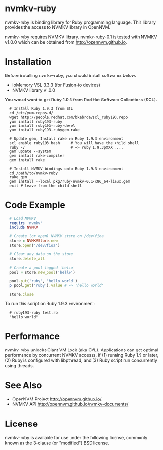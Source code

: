 # nvmkv-ruby

nvmkv-ruby is binding library for Ruby programming language.
This library provides the access to NVMKV library in OpenNVM.

nvmkv-ruby requires NVMKV library. nvmkv-ruby-0.1 is tested with NVMKV v1.0.0
which can be obtained from http://opennvm.github.io.

# Installation

Before installing nvmkv-ruby, you should install softwares below.

- ioMemory VSL 3.3.3 (for Fusion-io devices)
- NVMKV library v1.0.0

You would want to get Ruby 1.9.3 from Red Hat Software Collections (SCL).

```
  # Install Ruby 1.9.3 from SCL
  cd /etc/yum.repos.d/
  wget http://people.redhat.com/bkabrda/scl_ruby193.repo
  yum install ruby193-ruby
  yum install ruby193-ruby-devel
  yum install ruby193-rubygem-rake

  # Update gem, Install rake on Ruby 1.9.3 environment
  scl enable ruby193 bash     # You will have the child shell
  ruby -v                     # => ruby 1.9.3pXXX ....
  gem update --system
  gem install rake-compiler
  gem install rake

  # Install NVMKV bindings onto Ruby 1.9.3 environment
  cd /path/to/nvmkv-ruby
  rake gem
  gem install --local pkg/ruby-nvmkv-0.1-x86_64-linux.gem  
  exit # leave from the child shell
```

# Code Example

```ruby
  # Load NVMKV
  require 'nvmkv'
  include NVMKV

  # Create (or open) NVMKV store on /dev/fioa
  store = NVMKVStore.new
  store.open('/dev/fioa')

  # Clear any data on the store
  store.delete_all

  # Create a pool tagged 'hello'
  pool = store.new_pool('hello')

  pool.put('ruby', 'hello world')
  p pool.get('ruby').value # => 'hello world'

  store.close
```

To run this script on Ruby 1.9.3 environment:

```
  # ruby193-ruby test.rb 
  "hello world"
```

# Performance

nvmkv-ruby unlocks Giant VM Lock (aka GVL). Applications can get optimal performance by concurrent NVMKV accesss,
if (1) running Ruby 1.9 or later, (2) Ruby is configured with libpthread, and (3) Ruby script run concurrently using threads.

# See Also

* OpenNVM Project <http://opennvm.github.io/>
* NVMKV API <http://opennvm.github.io/nvmkv-documents/>

# License

nvmkv-ruby is available for use under the following license, commonly known
as the 3-clause (or "modified") BSD license.
